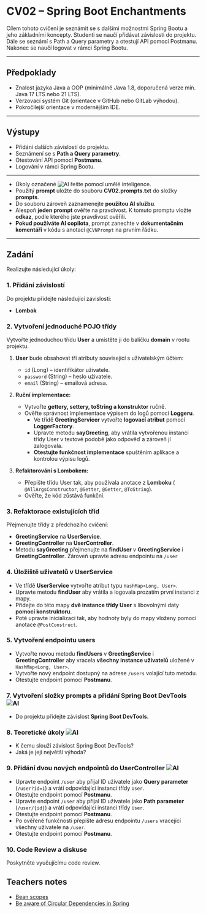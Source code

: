 # CV02 – Spring Boot Enchantments

Cílem tohoto cvičení je seznámit se s dalšími možnostmi Spring Bootu a jeho základními koncepty. Studenti se naučí přidávat závislosti do projektu. Dále se seznámí s Path a Query parametry a otestují API pomocí Postmanu. Nakonec se naučí logovat v rámci Spring Bootu.

---

## Předpoklady

- Znalost jazyka Java a OOP (minimálně Java 1.8, doporučená verze min. Java 17 LTS nebo 21 LTS).
- Verzovací systém Git (orientace v GitHub nebo GitLab výhodou).
- Pokročilejší orientace v modernějším IDE.

---

## Výstupy

- Přidání dalších závislostí do projektu.
- Seznámení se s **Path a Query parametry**.
- Otestování API pomocí **Postmanu**.
- Logování v rámci Spring Bootu.

---

- Úkoly označené ![AI](https://img.shields.io/badge/AI-yellow) řešte pomocí umělé inteligence.
- Použitý **prompt** uložte do souboru **CV02.prompts.txt** do složky **prompts**.
- Do souboru zároveň zaznamenejte **použitou AI službu**.
- Alespoň **jeden prompt** ověřte na pravdivost. K tomuto promptu vložte **odkaz**, podle kterého jste pravdivost ověřili.
- **Pokud používáte AI copilota**, prompt zanechte v **dokumentačním komentáři** v kódu s anotací `@CVNPrompt` na prvním řádku.

---

## Zadání

Realizujte následující úkoly:

### **1. Přidání závislostí**

Do projektu přidejte následující závislosti:

- **Lombok**

### **2. Vytvoření jednoduché POJO třídy**

Vytvořte jednoduchou třídu **User** a umístěte ji do balíčku **domain** v rootu projektu.

1. **User** bude obsahovat tři atributy související s uživatelským účtem:
   - `id` (Long) – identifikátor uživatele.
   - `password` (String) – heslo uživatele.
   - `email` (String) – emailová adresa.

2. **Ruční implementace:**
   - Vytvořte **gettery, settery, toString a konstruktor** ručně.
   - Ověřte správnost implementace výpisem do logů pomocí **Loggeru**.
     - Ve třídě **GreetingServicer** vytvořte **logovací atribut** pomocí **LoggerFactory**.
     - Upravte metodu **sayGreeting**, aby vrátila vytvořenou instanci třídy User v textové podobě jako odpověď a zároveň jí zalogovala.
     - **Otestujte funkčnost implementace** spuštěním aplikace a kontrolou výpisu logů.

3. **Refaktorování s Lombokem:**
   - Přepište třídu User tak, aby používala anotace z **Lomboku** ( `@AllArgsConstructor`, `@Setter`, `@Getter`, `@ToString`).
   - Ověřte, že kód zůstává funkční.

### **3. Refaktorace existujících tříd**

Přejmenujte třídy z předchozího cvičení:

- **GreetingService** na **UserService**.
- **GreetingController** na **UserController**.
- Metodu **sayGreeting** přejmenujte na **findUser** v **GreetingService** i **GreetingController**. Zároveň upravte adresu endpointu na `/user`

### **4. Úložiště uživatelů v UserService**

- Ve třídě **UserService** vytvořte atribut typu `HashMap<Long, User>`.
- Upravte metodu **findUser** aby vrátila a logovala prozatím první instanci z mapy.
- Přidejte do této mapy **dvě instance třídy User** s libovolnými daty **pomocí konstruktoru**.
- Poté upravte inicializaci tak, aby hodnoty byly do mapy vloženy pomocí anotace `@PostConstruct`.


### **5. Vytvoření endpointu users**

- Vytvořte novou metodu **findUsers** v **GreetingService** i **GreetingController** aby vracela **všechny instance uživatelů** uložené v `HashMap<Long, User>`.
- Vytvořte nový endpoint dostupný na adrese `/users` volající tuto metodu.
- Otestujte endpoint pomocí **Postmanu**.

### **7. Vytvoření složky prompts a přidání Spring Boot DevTools** ![AI](https://img.shields.io/badge/AI-yellow)

- Do projektu přidejte závislost **Spring Boot DevTools.**

### **8. Teoretické úkoly** ![AI](https://img.shields.io/badge/AI-yellow)

- K čemu slouží závislost Spring Boot DevTools?
- Jaká je její největší výhoda?

### **9. Přidání dvou nových endpointů do UserController** ![AI](https://img.shields.io/badge/AI-yellow)

- Upravte endpoint `/user` aby přijal ID uživatele jako **Query parameter** (`/user?id=1`) a vrátí odpovídající instanci třídy `User`.
- Otestujte endpoint pomocí **Postmanu**.
- Upravte endpoint `/user` aby přijal ID uživatele jako **Path parameter** (`/user/{id}`) a vrátí odpovídající instanci třídy `User`.
- Otestujte endpoint pomocí **Postmanu**.
- Po ověřené funkčnosti přepište adresu endpointu `/users` vracející všechny uživatele  na `/user`.
- Otestujte endpoint pomocí **Postmanu**.

### 10. Code Review a diskuse
Poskytněte vyučujícímu code review.


## Teachers notes
- [Bean scopes](https://www.baeldung.com/spring-bean-scopes)
- [Be aware of Circular Dependencies in Spring](https://www.baeldung.com/circular-dependencies-in-spring)